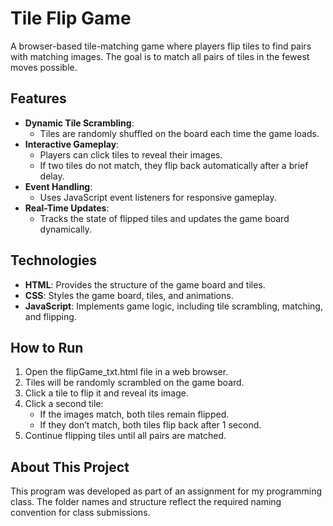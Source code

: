 # Tile Flip Game
A browser-based tile-matching game where players flip tiles to find pairs with matching images. 
The goal is to match all pairs of tiles in the fewest moves possible.

## Features
- **Dynamic Tile Scrambling**: 
  - Tiles are randomly shuffled on the board each time the game loads.
- **Interactive Gameplay**:
  - Players can click tiles to reveal their images.
  - If two tiles do not match, they flip back automatically after a brief delay.
- **Event Handling**:
  - Uses JavaScript event listeners for responsive gameplay.
- **Real-Time Updates**:
  - Tracks the state of flipped tiles and updates the game board dynamically.

## Technologies
- **HTML**: Provides the structure of the game board and tiles.
- **CSS**: Styles the game board, tiles, and animations.
- **JavaScript**: Implements game logic, including tile scrambling, matching, and flipping.

## How to Run
1. Open the flipGame_txt.html file in a web browser.
2. Tiles will be randomly scrambled on the game board.
3. Click a tile to flip it and reveal its image.
4. Click a second tile:
   - If the images match, both tiles remain flipped.
   - If they don’t match, both tiles flip back after 1 second.
5. Continue flipping tiles until all pairs are matched.

## About This Project
This program was developed as part of an assignment for my programming class. 
The folder names and structure reflect the required naming convention for class submissions.